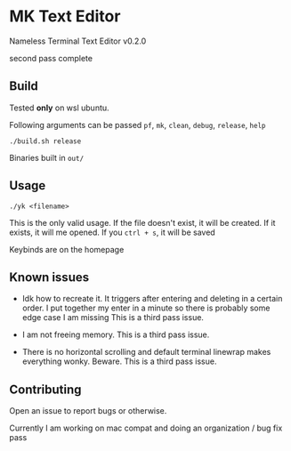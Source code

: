 # MK Text Editor

Nameless Terminal Text Editor v0.2.0

second pass complete

## Build
Tested **only** on wsl ubuntu.

Following arguments can be passed
`pf`, `mk`, `clean`, `debug`, `release`, `help`

```
./build.sh release
```
Binaries built in `out/`

## Usage
```
./yk <filename>
```
This is the only valid usage. If the file doesn't exist, it will be created. If it exists,
it will me opened. If you `ctrl + s`, it will be saved

Keybinds are on the homepage

## Known issues

- Idk how to recreate it. It triggers after entering and deleting in a certain order.
I put together my enter in a minute so there is probably some edge case I am missing
This is a third pass issue.

- I am not freeing memory.
This is a third pass issue.

- There is no horizontal scrolling and default terminal linewrap makes everything wonky. Beware.
This is a third pass issue.

## Contributing

Open an issue to report bugs or otherwise.

Currently I am working on mac compat and doing an organization / bug fix pass